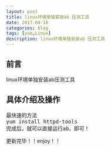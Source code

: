 ```yaml
---
layout: post
title: linux环境单独安装ab 压测工具
date: 2017-04-18
categories: blog
tags: [yum,Linux]
description: linux环境单独安装ab 压测工具
---
```



## 前言
 linux环境单独安装ab压测工具

## 具体介绍及操作

<pre>
最快速的方法
yum install httpd-tools
完成后，就可以直接运行ab，即可！
</pre>

更新完毕！！enjoy！！

